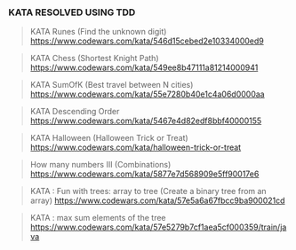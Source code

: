### KATA RESOLVED USING TDD

> KATA Runes (Find the unknown digit)
https://www.codewars.com/kata/546d15cebed2e10334000ed9

>KATA Chess (Shortest Knight Path)
https://www.codewars.com/kata/549ee8b47111a81214000941

>KATA SumOfK (Best travel between N cities)
https://www.codewars.com/kata/55e7280b40e1c4a06d0000aa

>KATA Descending Order
>https://www.codewars.com/kata/5467e4d82edf8bbf40000155

> KATA Halloween (Halloween Trick or Treat)
https://www.codewars.com/kata/halloween-trick-or-treat

> How many numbers III (Combinations)
https://www.codewars.com/kata/5877e7d568909e5ff90017e6

> KATA : Fun with trees: array to tree (Create a binary tree from an array)
https://www.codewars.com/kata/57e5a6a67fbcc9ba900021cd

> KATA : max sum elements of the tree
https://www.codewars.com/kata/57e5279b7cf1aea5cf000359/train/java
